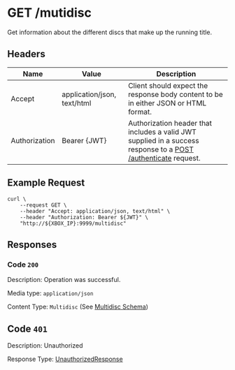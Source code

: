 # GET /mutidisc

Get information about the different discs that make up the running title.

## Headers

| Name          | Value                       | Description                                                                                                                              |
| ------------- | --------------------------- | ---------------------------------------------------------------------------------------------------------------------------------------- |
| Accept        | application/json, text/html | Client should expect the response body content to be in either JSON or HTML format.                                                      |
| Authorization | Bearer {JWT}                | Authorization header that includes a valid JWT supplied in a success response to a [POST /authenticate](./post_authenticate.md) request. |

## Example Request

```
curl \
    --request GET \
    --header "Accept: application/json, text/html" \
    --header "Authorization: Bearer ${JWT}" \
    "http://${XBOX_IP}:9999/multidisc"
```

## Responses

### Code `200`

Description: Operation was successful.

Media type: `application/json`

Content Type: `Multidisc` (See [Multidisc Schema](./schema_multidisc.md))

## Code `401`

Description: Unauthorized

Response Type: [UnauthorizedResponse](./schema_unauthorized_response.md)
